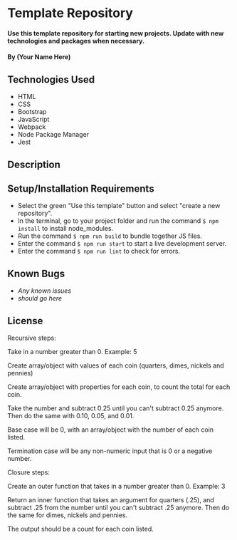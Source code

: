 # Template Repository

#### Use this template repository for starting new projects. Update with new technologies and packages when necessary.

#### By (Your Name Here)

## Technologies Used

* HTML
* CSS
* Bootstrap
* JavaScript
* Webpack
* Node Package Manager
* Jest

## Description

## Setup/Installation Requirements

* Select the green "Use this template" button and select "create a new repository".
* In the terminal, go to your project folder and run the command `$ npm install` to install node_modules.
* Run the command `$ npm run build` to bundle together JS files.
* Enter the command `$ npm run start` to start a live development server.
* Enter the command `$ npm run lint` to check for errors.

## Known Bugs

* _Any known issues_
* _should go here_

## License

Recursive steps:

Take in a number greater than 0. Example: 5

Create array/object with values of each coin (quarters, dimes, nickels and pennies)

Create array/object with properties for each coin, to count the total for each coin.

Take the number and subtract 0.25 until you can't subtract 0.25 anymore. Then do the same with 0.10, 0.05, and 0.01.

Base case will be 0, with an array/object with the number of each coin listed.

Termination case will be any non-numeric input that is 0 or a negative number.

Closure steps:

Create an outer function that takes in a number greater than 0. Example: 3

Return an inner function that takes an argument for quarters (.25), and subtract .25 from the number until you can't subtract .25 anymore. Then do the same for dimes, nickels and pennies.

The output should be a count for each coin listed.

